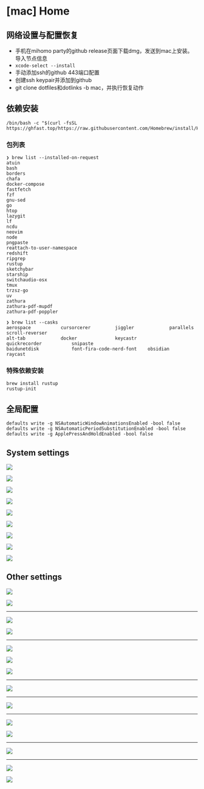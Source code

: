 # [mac] Home

## 网络设置与配置恢复

- 手机在mihomo party的github release页面下载dmg，发送到mac上安装。导入节点信息
- `xcode-select --install`
- 手动添加ssh的github 443端口配置
- 创建ssh keypair并添加到github
- git clone dotfiles和dotlinks -b mac，并执行恢复动作

## 依赖安装

```
/bin/bash -c "$(curl -fsSL https://ghfast.top/https://raw.githubusercontent.com/Homebrew/install/HEAD/install.sh)"
```

### 包列表

```text
❯ brew list --installed-on-request
atuin
bash
borders
chafa
docker-compose
fastfetch
fzf
gnu-sed
go
htop
lazygit
lf
ncdu
neovim
node
pngpaste
reattach-to-user-namespace
redshift
ripgrep
rustup
sketchybar
starship
switchaudio-osx
tmux
trzsz-go
uv
zathura
zathura-pdf-mupdf
zathura-pdf-poppler
```

```text
❯ brew list --casks
aerospace			cursorcerer			jiggler				parallels			scroll-reverser
alt-tab				docker				keycastr			quickrecorder			snipaste
baidunetdisk			font-fira-code-nerd-font	obsidian			raycast
```

### 特殊依赖安装

```
brew install rustup
rustup-init
```

## 全局配置

```
defaults write -g NSAutomaticWindowAnimationsEnabled -bool false
defaults write -g NSAutomaticPeriodSubstitutionEnabled -bool false
defaults write -g ApplePressAndHoldEnabled -bool false
```

## System settings

![](assets/[mac]-Home/2025-07-09-09-07-43.png)

![](assets/[mac]-Home/2025-07-09-13-49-23.png)

![](assets/[mac]-Home/2025-07-09-13-50-14.png)

![](assets/[mac]-Home/2025-07-09-13-51-02.png)

![](assets/[mac]-Home/2025-07-09-13-52-18.png)

![](assets/[mac]-Home/2025-07-09-13-52-53.png)

![](assets/[mac]-Home/2025-07-09-13-53-44.png)

![](assets/[mac]-Home/2025-07-09-13-54-24.png)

![](assets/[mac]-Home/2025-07-09-13-55-08.png)

## Other settings

![](assets/[mac]-Home/2025-07-09-22-51-58.png)

![](assets/[mac]-Home/2025-07-09-22-53-49.png)

---

![](assets/[mac]-Home/2025-07-09-22-55-03.png)

![](assets/[mac]-Home/2025-07-09-22-56-24.png)

---

![](assets/[mac]-Home/2025-07-09-22-57-44.png)

![](assets/[mac]-Home/2025-07-09-22-58-51.png)

![](assets/[mac]-Home/2025-07-09-23-00-03.png)

---

![](assets/[mac]-Home/2025-07-09-23-01-21.png)

---

![](assets/[mac]-Home/2025-07-09-23-02-26.png)

---

![](assets/[mac]-Home/2025-07-09-23-03-22.png)

![](assets/[mac]-Home/2025-07-09-23-04-07.png)

---

![](assets/[mac]-Home/2025-07-09-23-05-39.png)

---

![](assets/[mac]-Home/2025-07-09-23-06-37.png)

![](assets/[mac]-Home/2025-07-09-23-07-27.png)
